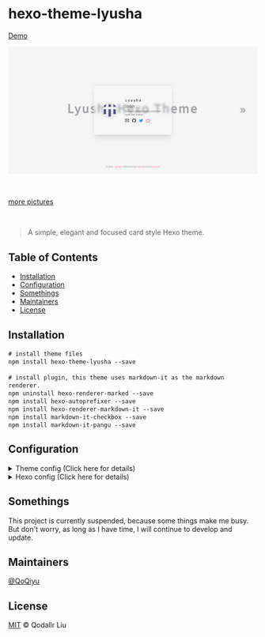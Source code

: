 # hexo-theme-lyusha

<a href="https://sample.qoqyir.com/hexo-theme-lyusha/" target="_blank">Demo</a>

![index.png](./screenshot/index.png)

<br>

[more pictures](./screenshot/)

<br>

>A simple, elegant and focused card style Hexo theme.

## Table of Contents

  - [Installation](#installation)
  - [Configuration](#configuration)
  - [Somethings](#somethings)
  - [Maintainers](#maintainers)
  - [License](#license)

## Installation

```
# install theme files
npm install hexo-theme-lyusha --save

# install plugin, this theme uses markdown-it as the markdown renderer.
npm uninstall hexo-renderer-marked --save
npm install hexo-autoprefixer --save
npm install hexo-renderer-markdown-it --save
npm install markdown-it-checkbox --save
npm install markdown-it-pangu --save
```

## Configuration

<details>
<summary>
Theme config (Click here for details)
</summary>

```
# create a "_config.lyusha.yml" file in the root directory
# and add the following content to this file

# base
avatar: https://api.prodless.com/avatar.png
index_text: 'Lyusha Hexo Theme'
description: 'A simple, elegant and focused card style Hexo theme'
language: zh-CN
footer_author_link: https://github.com/Qyir/

# links
# https://simpleicons.org/
links:
  - name: email
    url: voyoaugi@gmail.com
  - name: github
    url: https://github.com/Qyir/
  - name: twitter
    url: https://twitter.com/QoQyir
  - name: bilibili
    url: https://space.bilibili.com/89553968
  # - name: instagram
  #   url:
  # - name: telegram
  #   url:
  # - name: zhihu
  #   url:
  # - name: sinaweibo
  #   url:
  ## other social links
  # - name:
  #   url:
  #   icon:

# about the "latest" mark
post_latest: true

# path of posts collection folder and posts list page
articles_folder: ''
```
</details>

<details>
<summary>
Hexo config (Click here for details)
</summary>

```
...
# add to hexo '_config.yml'

# Hexo-autoprefixer
autoprefixer:
  exclude:
    - '*.min.css'
  browsers:
    - 'last 2 versions'

# hexo-renderer-markdown-it
markdown:
  preset: 'default'
  render:
    html: true
    xhtmlOut: false
    langPrefix: 'language-'
    breaks: true
    linkify: true
    typographer: true
    quotes: '“”‘’'
  enable_rules:
  disable_rules:
  plugins:
    - markdown-it-abbr
    - markdown-it-cjk-breaks
    - markdown-it-container
    - markdown-it-deflist
    - markdown-it-emoji
    - markdown-it-footnote
    - markdown-it-ins
    - markdown-it-mark
    - markdown-it-sub
    - markdown-it-sup
    - markdown-it-pangu
    - name: 'markdown-it-checkbox'
      options:
        divWrap: true
        readonly: true # set the input to be readonly. this ensures that users cannot toggle the checkbox in the browser
  anchors:
    level: 1
    collisionSuffix: ''
    permalink: true
    permalinkClass: 'header-anchor'
    permalinkSide: 'left'
    permalinkSymbol: ''
    case: 1
    separator: '-'
```
</details>

## Somethings

This project is currently suspended, because some things make me busy. But don't worry, as long as I have time, I will continue to develop and update.

## Maintainers

[@QoQiyu]([https://github.com/Qyir](https://github.com/qoqiyu))

## License

[MIT](./LICENSE) © Qodallr Liu

